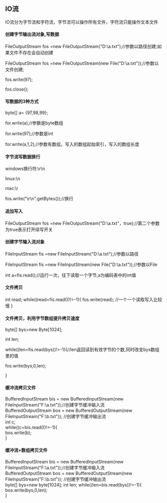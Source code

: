 ## IO流
IO流分为字节流和字符流，字节流可以操作所有文件，字符流只能操作文本文件
#### 创建字节输出流对象,写数据
FileOutputStream fos =new FileOutputStream("D:\\a.txt");//参数以路径创建;如果文件不存在会自动创建

FileOutputStream fos =new FileOutputStream(new File("D:\\a.txt"));//参数以文件创建;

fos.write(97);

fos.close();

#### 写数据的3种方式
byte[] a= {97,98,99};

for.write(a);//参数是byte数组

for.write(97);//参数是int

for.write(a,1,2);//参数有数组，写入的数组起始索引，写入的数组长度

#### 字节流写数据换行
windows换行符:\r\n

linux:\n

mac:\r

fos.write("\r\n".getBytes());//换行

#### 追加写入
FileOutputStream fos =new FileOutputStream("D:\\a.txt"，true);//第二个参数为true表示打开续写开关

#### 创建字节输入流对象
FileInputStream fis =new FileInputStream("D:\\a.txt");//参数以路径

FileInputStream fis =new FileInputStream(new File("D:\\a.txt"));//参数以File

int a=fis.read();//运行一次，往下读取一个字节,a为编码表中的int值

#### 文件拷贝
int read;
while((read=fis.read())!=-1){
  fos.write(read); //一个一个读取写入比较慢
}

#### 文件拷贝，利用字节数组提升拷贝速度
byte[] bys=new Byte[1024];

int len;

while((len=fis.read(bys))!=-1){//len返回读到有效字节的个数,同时改变bys数组里的值

  fos.write(bys,0,len);
  
}

#### 缓冲流拷贝文件
BufferedInputStream bis = new BufferedInputStream(new FileInputStream("F:\\a.txt"));//创建字节缓冲输入流  
BufferedOutputStream bos = new BufferedOutputStream(new FileInputStream("F:\\b.txt")); //创建字节缓冲输出流  
int c;   
while((c=bis.read())!=-1){    
  bos.write(b);  
}  

#### 缓冲流+数组拷贝文件
BufferedInputStream bis = new BufferedInputStream(new FileInputStream("F:\\a.txt"));//创建字节缓冲输入流  
BufferedOutputStream bos = new BufferedOutputStream(new FileInputStream("F:\\b.txt")); //创建字节缓冲输出流  
byte[] bys=new byte[1024]; 
int len;
while((len=bis.read(bys))!=-1){    
  bos.write(bys,0,len);  
}  
